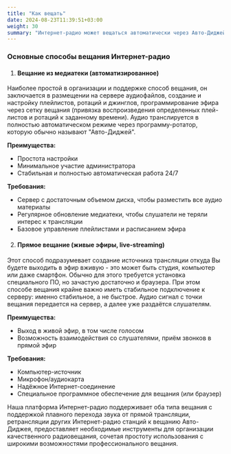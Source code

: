 ```yaml
---
title: "Как вещать"
date: 2024-08-23T11:39:51+03:00
weight: 30
summary: "Интернет-радио может вещаться автоматически через Авто-Диджей или вживую из студии, при этом наша платформа поддерживает оба режима с плавным переключением и предоставляет все необходимые инструменты для качественного вещания."
---
```



### Основные способы вещания Интернет-радио

1. #### Вещание из медиатеки (автоматизированное)

  Наиболее простой в организации и поддержке способ вещания, он заключается в размещении на сервере аудиофайлов, создание и настройку плейлистов, ротаций и джинглов, программирование эфира через сетку вещания (привязка воспроизведения определенных плей-листов и ротаций к заданному времени). Аудио транслируется в полностью автоматическом режиме через программу-ротатор, которую обычно называют "Авто-Диджей".

  **Преимущества:**

   - Простота настройки
   - Минимальное участие администратора
   - Стабильная и полностью автоматическая работа 24/7

  **Требования:**
  
   - Сервер с достаточным объемом диска, чтобы разместить все аудио материалы
   - Регулярное обновление медиатеки, чтобы слушатели не теряли интерес к трансляции
   - Базовое управление плейлистами и расписанием эфира

2. #### Прямое вещание (живые эфиры, live-streaming)

Этот способ подразумевает создание источника трансляции откуда Вы будете выходить в эфир вживую - это может быть студия, компьютер или даже смартфон. Обычно для этого требуется установка специального ПО, но зачастую достаточно и браузера. При этом способе вещания крайне важно иметь стабильное подключение к серверу: именно стабильное, а не быстрое. Аудио сигнал с точки вещания передается на сервер, а далее уже раздаётся слушателям.

  **Преимущества:**

   - Выход в живой эфир, в том числе голосом
   - Возможность взаимодействия со слушателями, приём звонков в прямой эфир

  **Требования:**

   - Компьютер-источник
   - Микрофон/аудиокарта
   - Надёжное Интернет-соединение
   - Специальное программное обеспечение для вещания (или браузер)

Наша платформа Интернет-радио поддерживает оба типа вещания с поддержкой плавного перехода звука от прямой трансляции, ретрансляции других Интернет-радио станций к вещанию Авто-Диджея, предоставляет необходимые инструменты для организации качественного радиовещания, сочетая простоту использования с широкими возможностями профессионального вещания.



